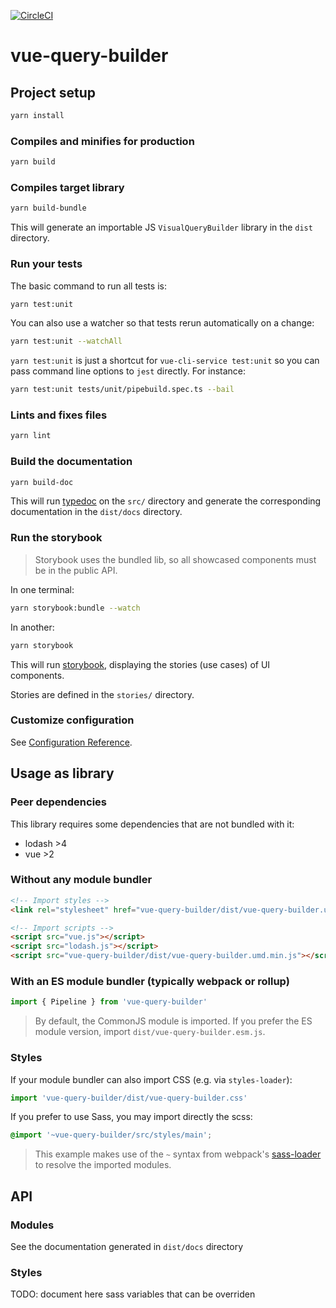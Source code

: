 [![CircleCI](https://img.shields.io/circleci/project/github/ToucanToco/vue-query-builder.svg)](https://circleci.com/gh/ToucanToco/vue-query-builder)

# vue-query-builder

## Project setup

```bash
yarn install
```

### Compiles and minifies for production

```bash
yarn build
```

### Compiles target library

```bash
yarn build-bundle
```

This will generate an importable JS `VisualQueryBuilder` library in the `dist` directory.

### Run your tests

The basic command to run all tests is:

```bash
yarn test:unit
```

You can also use a watcher so that tests rerun automatically
on a change:

```bash
yarn test:unit --watchAll
```

`yarn test:unit` is just a shortcut for `vue-cli-service test:unit` so you
can pass command line options to `jest` directly. For instance:

```bash
yarn test:unit tests/unit/pipebuild.spec.ts --bail
```

### Lints and fixes files

```bash
yarn lint
```

### Build the documentation

```bash
yarn build-doc
```

This will run [typedoc](https://typedoc.org/) on the `src/` directory and
generate the corresponding documentation in the `dist/docs` directory.


### Run the storybook

> Storybook uses the bundled lib, so all showcased components must be in the public API.

In one terminal:
```bash
yarn storybook:bundle --watch
```

In another:
```bash
yarn storybook
```

This will run [storybook](https://storybook.js.org/), displaying the stories
(use cases) of UI components.

Stories are defined in the `stories/` directory.


### Customize configuration

See [Configuration Reference](https://cli.vuejs.org/config/).


## Usage as library

### Peer dependencies
This library requires some dependencies that are not bundled with it:
- lodash >4
- vue >2

### Without any module bundler
```html
<!-- Import styles -->
<link rel="stylesheet" href="vue-query-builder/dist/vue-query-builder.umd.min.js">

<!-- Import scripts -->
<script src="vue.js"></script>
<script src="lodash.js"></script>
<script src="vue-query-builder/dist/vue-query-builder.umd.min.js"></script>
```

### With an ES module bundler (typically webpack or rollup)
```js
import { Pipeline } from 'vue-query-builder'
```

> By default, the CommonJS module is imported. If you prefer the ES module
  version, import `dist/vue-query-builder.esm.js`.

### Styles
If your module bundler can also import CSS (e.g. via `styles-loader`):
```js
import 'vue-query-builder/dist/vue-query-builder.css'
```

If you prefer to use Sass, you may import directly the scss:
```scss
@import '~vue-query-builder/src/styles/main';
```

 > This example makes use of the `~` syntax from webpack's [sass-loader](https://github.com/webpack-contrib/sass-loader)
  to resolve the imported modules.


## API

### Modules
See the documentation generated in `dist/docs` directory

### Styles
TODO: document here sass variables that can be overriden
